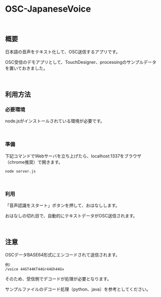 # OSC-JapaneseVoice

<br>

## 概要
日本語の音声をテキスト化して、OSC送信するアプリです。

OSC受信のデモアプリとして、TouchDesigner、processingのサンプルデータを置いておきました。

<br>

## 利用方法
### 必要環境
node.jsがインストールされている環境が必要です。

<br>

### 準備

下記コマンドでWebサーバを立ち上げたら、localhost:1337をブラウザ（chrome推奨）で開きます。

```shell
node server.js
```

<br>

### 利用

「音声認識をスタート」ボタンを押して、おはなしします。

おはなしの切れ目で、自動的にテキストデータがOSC送信されます。

<br>

## 注意

OSCデータBASE64形式にエンコードされて送信されます。

```
例）
/voice 44GT44KT44Gr44Gh44Gv
```

そのため、受信側でデコードが処理が必要となります。

サンプルファイルのデコード処理（python、java）を参考としてください。

